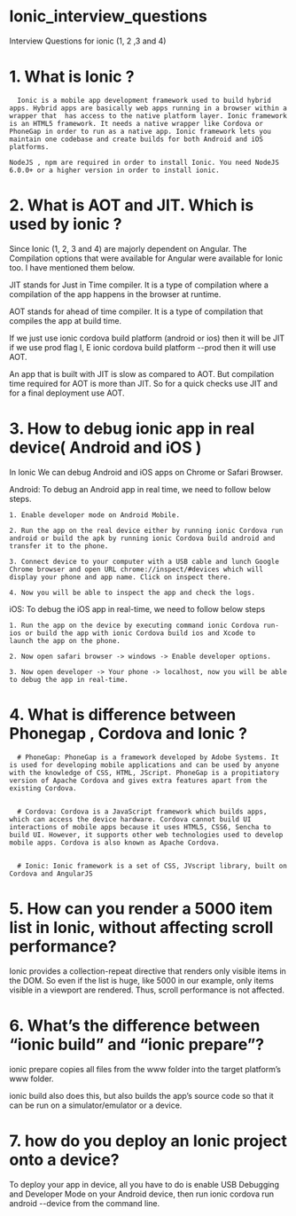 # Ionic_interview_questions
Interview Questions for ionic (1, 2 ,3 and 4)

# 1. What is Ionic ?


      Ionic is a mobile app development framework used to build hybrid apps. Hybrid apps are basically web apps running in a browser within a wrapper that  has access to the native platform layer. Ionic framework is an HTML5 framework. It needs a native wrapper like Cordova or PhoneGap in order to run as a native app. Ionic framework lets you maintain one codebase and create builds for both Android and iOS platforms.

    NodeJS , npm are required in order to install Ionic. You need NodeJS 6.0.0+ or a higher version in order to install ionic. 

# 2. What is AOT and JIT. Which is used by ionic ?


  Since Ionic (1, 2, 3 and 4) are majorly dependent on Angular. The Compilation options that were available for Angular were available for Ionic too. I have mentioned them below.

JIT stands for Just in Time compiler. It is a type of compilation where a compilation of the app happens in the browser at runtime.

AOT stands for ahead of time compiler. It is a type of compilation that compiles the app at build time.

If we just use ionic cordova build platform (android or ios) then it will be JIT if we use prod flag I, E ionic cordova build platform --prod then it will use AOT.

An app that is built with JIT is slow as compared to AOT. But compilation time required for AOT is more than JIT. So for a quick checks use JIT and for a final deployment use AOT.

# 3. How to debug ionic app in real device( Android and iOS )


   In Ionic We can debug Android and iOS apps on Chrome or Safari Browser.

   Android: To debug an Android app in real time, we need to follow below steps.
   
    1. Enable developer mode on Android Mobile.
    
    2. Run the app on the real device either by running ionic Cordova run android or build the apk by running ionic Cordova build android and transfer it to the phone.
    
    3. Connect device to your computer with a USB cable and lunch Google Chrome browser and open URL chrome://inspect/#devices which will display your phone and app name. Click on inspect there.
    
    4. Now you will be able to inspect the app and check the logs.
    
  iOS: To debug the iOS app in real-time, we need to follow below steps
  
    1. Run the app on the device by executing command ionic Cordova run-ios or build the app with ionic Cordova build ios and Xcode to   launch the app on the phone.
    
    2. Now open safari browser -> windows -> Enable developer options.
    
    3. Now open developer -> Your phone -> localhost, now you will be able to debug the app in real-time.

# 4. What is difference between Phonegap , Cordova and Ionic ?

      # PhoneGap: PhoneGap is a framework developed by Adobe Systems. It is used for developing mobile applications and can be used by anyone with the knowledge of CSS, HTML, JScript. PhoneGap is a propitiatory version of Apache Cordova and gives extra features apart from the existing Cordova.
      
      
      # Cordova: Cordova is a JavaScript framework which builds apps, which can access the device hardware. Cordova cannot build UI interactions of mobile apps because it uses HTML5, CSS6, Sencha to build UI. However, it supports other web technologies used to develop mobile apps. Cordova is also known as Apache Cordova.
      
      
      # Ionic: Ionic framework is a set of CSS, JVscript library, built on Cordova and AngularJS
 
 # 5. How can you render a 5000 item list in Ionic, without affecting scroll performance?
 
 Ionic provides a collection-repeat directive that renders only visible items in the DOM. So even if the list is huge, like 5000 in our example, only items visible in a viewport are rendered. Thus, scroll performance is not affected.

# 6. What’s the difference between “ionic build” and “ionic prepare”?

ionic prepare <platform> copies all files from the www folder into the target platform’s www folder.

ionic build <platform> also does this, but also builds the app’s source code so that it can be run on a simulator/emulator or a device.
      
# 7. how do you deploy an Ionic project onto a device?
To deploy your app in device, all you have to do is enable USB Debugging and Developer Mode on your Android device, then run ionic cordova run android --device from the command line.
